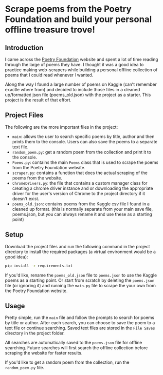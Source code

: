 # Scrape poems from the Poetry Foundation and build your personal offline treasure trove!

## Introduction
I came across the [Poetry Foundation](https://www.poetryfoundation.org/) website and spent a lot of time reading 
through the large of poems they have. 
I thought it was a good idea to practice making web-scrapers while building a personal offline collection of poems 
that I could read whenever I wanted. 

Along the way I found a large number of poems on Kaggle (can't remember exactle where from) and decided to include 
those files in a cleaned up/formatted json file (poems_old.json) with the project as a starter.
This project is the result of that effort.

## Project Files
The following are the more important files in the project:
- `main`: allows the user to search specific poems by title, author and then prints them to the console. 
  Users can also save the poems to a separate text file.
- `random_poem.py`: get a random poem from the collection and print it to the console.
- `Poems.py`: contains the main `Poems` class that is used to scrape the poems from the Poetry Foundation website.
- `scraper.py`: contains a function that does the actual scraping of the poems from the website.
- `ChromeDrivers.py`: the file that contains a custom manager class for creating a chrome driver instance and or downloading 
  the appropriate driver for the user's version of Chrome to the project directory if it doesn't exist.
- `poems_old.json`: contains poems from the Kaggle csv file I found in a cleaned up format. 
(this is normally separate from your main save file, poems.json, but you can always rename it and use 
these as a starting point)

## Setup

Download the project files and run the following command in the project directory to install the required packages 
(a virtual environment would be a good idea):

```cmd
pip install -r requirements.txt
```

If you'd like, rename the `poems_old.json` file to `poems.json` to use the Kaggle poems as a starting point. Or start 
from scratch by deleting the `poems.json` file (or ignoring it) and running the `main.py` file to scrape the your own 
from the Poetry Foundation website.

## Usage

Pretty simple, run the `main` file and follow the prompts to search for poems by title or author. 
After each search, you can choose to save the poem to a text file or continue searching. Saved text files are stored in
the `File Saves` directory in the project folder.

All searches are automatically saved to the `poems.json` file for offline searching. Future searches will first search 
the offline collection before scraping the website for faster results.

If you'd like to get a random poem from the collection, run the `random_poem.py` file.


